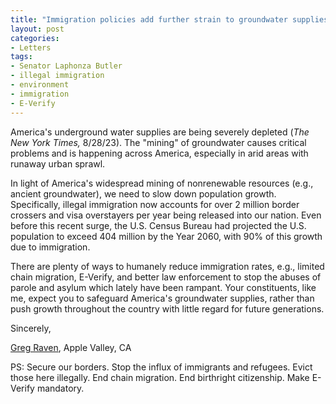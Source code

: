 ```yaml
---
title: "Immigration policies add further strain to groundwater supplies"
layout: post
categories:
- Letters
tags: 
- Senator Laphonza Butler
- illegal immigration
- environment
- immigration
- E-Verify
---
```


America's underground water supplies are being severely depleted (*The New York Times,* 8/28/23). The "mining" of groundwater causes critical problems and is happening across America, especially in arid areas with runaway urban sprawl.

In light of America's widespread mining of nonrenewable resources (e.g., ancient groundwater), we need to slow down population growth. Specifically, illegal immigration now accounts for over 2 million border crossers and visa overstayers per year being released into our nation. Even before this recent surge, the U.S. Census Bureau had projected the U.S. population to exceed 404 million by the Year 2060, with 90% of this growth due to immigration.

There are plenty of ways to humanely reduce immigration rates, e.g., limited chain migration, E-Verify, and better law enforcement to stop the abuses of parole and asylum which lately have been rampant. Your constituents, like me, expect you to safeguard America's groundwater supplies, rather than push growth throughout the country with little regard for future generations.

Sincerely,

[Greg Raven](https://www.gregraven.org/), Apple Valley, CA

PS: Secure our borders. Stop the influx of immigrants and refugees. Evict those here illegally. End chain migration. End birthright citizenship. Make E-Verify mandatory.
